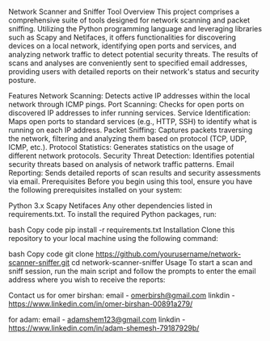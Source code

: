 Network Scanner and Sniffer Tool
Overview
This project comprises a comprehensive suite of tools designed for network scanning and packet sniffing. Utilizing the Python programming language and leveraging libraries such as Scapy and Netifaces, it offers functionalities for discovering devices on a local network, identifying open ports and services, and analyzing network traffic to detect potential security threats. The results of scans and analyses are conveniently sent to specified email addresses, providing users with detailed reports on their network's status and security posture.

Features
Network Scanning: Detects active IP addresses within the local network through ICMP pings.
Port Scanning: Checks for open ports on discovered IP addresses to infer running services.
Service Identification: Maps open ports to standard services (e.g., HTTP, SSH) to identify what is running on each IP address.
Packet Sniffing: Captures packets traversing the network, filtering and analyzing them based on protocol (TCP, UDP, ICMP, etc.).
Protocol Statistics: Generates statistics on the usage of different network protocols.
Security Threat Detection: Identifies potential security threats based on analysis of network traffic patterns.
Email Reporting: Sends detailed reports of scan results and security assessments via email.
Prerequisites
Before you begin using this tool, ensure you have the following prerequisites installed on your system:

Python 3.x
Scapy
Netifaces
Any other dependencies listed in requirements.txt.
To install the required Python packages, run:

bash
Copy code
pip install -r requirements.txt
Installation
Clone this repository to your local machine using the following command:

bash
Copy code
git clone https://github.com/yourusername/network-scanner-sniffer.git
cd network-scanner-sniffer
Usage
To start a scan and sniff session, run the main script and follow the prompts to enter the email address where you wish to receive the reports:

Contact us
for omer birshan:
email - omerbirsh@gmail.com
linkdin - https://www.linkedin.com/in/omer-birshan-00891a279/

for adam:
email - adamshem123@gmail.com
linkdin - https://www.linkedin.com/in/adam-shemesh-79187929b/
